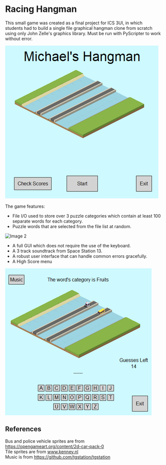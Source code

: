 # Racing Hangman

This small game was created as a final project for ICS 3UI, in which students had to build a single file graphical hangman clone from scratch using only John Zelle's graphics library. Must be run with PyScripter to work without error.

![Image 1](/readme-files/image1.png)

The game features:
* File I/O used to store over 3 puzzle categories which contain at least 100 separate words for each category.
* Puzzle words that are selected from the file list at random.

![Image 2](/readme-files/image2.png)

* A full GUI which does not require the use of the keyboard.
* A 3 track soundtrack from Space Station 13.
* A robust user interface that can handle common errors gracefully.
* A High Score menu

![Image 3](/readme-files/image3.png)

## References
Bus and police vehicle sprites are from https://opengameart.org/content/2d-car-pack-0  
Tile sprites are from www.kenney.nl  
Music is from https://github.com/tgstation/tgstation
